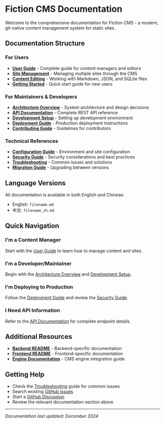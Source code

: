 # Fiction CMS Documentation

Welcome to the comprehensive documentation for Fiction CMS - a modern, git-native content management system for static sites.

## Documentation Structure

### For Users

- **[User Guide](./user-guide.md)** - Complete guide for content managers and editors
- **[Site Management](./site-management.md)** - Managing multiple sites through the CMS
- **[Content Editing](./content-editing.md)** - Working with Markdown, JSON, and SQLite files
- **[Getting Started](./getting-started.md)** - Quick start guide for new users

### For Maintainers & Developers

- **[Architecture Overview](./architecture.md)** - System architecture and design decisions
- **[API Documentation](./api.md)** - Complete REST API reference
- **[Development Setup](./development.md)** - Setting up development environment
- **[Deployment Guide](./deployment.md)** - Production deployment instructions
- **[Contributing Guide](./CONTRIBUTING.md)** - Guidelines for contributors

### Technical References

- **[Configuration Guide](./configuration.md)** - Environment and site configuration
- **[Security Guide](./security.md)** - Security considerations and best practices
- **[Troubleshooting](./troubleshooting.md)** - Common issues and solutions
- **[Migration Guide](./migration.md)** - Upgrading between versions

## Language Versions

All documentation is available in both English and Chinese:

- English: `filename.md`
- 中文: `filename_zh.md`

## Quick Navigation

### I'm a Content Manager

Start with the [User Guide](./user-guide.md) to learn how to manage content and sites.

### I'm a Developer/Maintainer

Begin with the [Architecture Overview](./architecture.md) and [Development Setup](./development.md).

### I'm Deploying to Production

Follow the [Deployment Guide](./deployment.md) and review the [Security Guide](./security.md).

### I Need API Information

Refer to the [API Documentation](./api.md) for complete endpoint details.

## Additional Resources

- **[Backend README](../packages/backend/README.md)** - Backend-specific documentation
- **[Frontend README](../packages/frontend/README.md)** - Frontend-specific documentation  
- **[Engine Documentation](../packages/backend/src/engine/README.md)** - CMS engine integration guide

## Getting Help

- Check the [Troubleshooting](./troubleshooting.md) guide for common issues
- Search existing [GitHub Issues](https://github.com/billstark001/fiction-cms/issues)
- Start a [GitHub Discussion](https://github.com/billstark001/fiction-cms/discussions)
- Review the relevant documentation section above

---

*Documentation last updated: December 2024*
